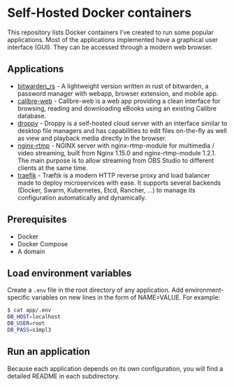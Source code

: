 # Self-Hosted Docker containers

This repository lists Docker containers I’ve created to run some popular applications.  Most of the applications implemented have a graphical user interface (GUI). They can be accessed through a modern web browser.

## Applications

- [bitwarden_rs](https://github.com/dani-garcia/bitwarden_rs) - A lightweight version written in rust of bitwarden, a password manager with webapp, browser extension, and mobile app.
- [calibre-web](https://github.com/linuxserver/docker-calibre-web) - Calibre-web is a web app providing a clean interface for browsing, reading and downloading eBooks using an existing Calibre database.
- [droppy](https://github.com/silverwind/droppy) - Droppy is a self-hosted cloud server with an interface similar to desktop file managers and has capabilities to edit files on-the-fly as well as view and playback media directly in the browser.
- [nginx-rtmp](https://github.com/tiangolo/nginx-rtmp-docker) - NGINX server with nginx-rtmp-module for multimedia / video streaming, built from Nginx 1.15.0 and nginx-rtmp-module 1.2.1. The main purpose is to allow streaming from OBS Studio to different clients at the same time.
- [traefik](https://traefik.io/) - Træfɪk is a modern HTTP reverse proxy and load balancer made to deploy microservices with ease. It supports several backends (Docker, Swarm, Kubernetes, Etcd, Rancher, …) to manage its configuration automatically and dynamically.

## Prerequisites

- Docker
- Docker Compose
- A domain

## Load environment variables

Create a `.env` file in the root directory of any application. Add environment-specific variables on new lines in the form of NAME=VALUE. For example:

```sh
$ cat app/.env
DB_HOST=localhost
DB_USER=root
DB_PASS=s1mpl3
```

## Run an application

Because each application depends on its own configuration, you will find a detailed README in each subdirectory.
